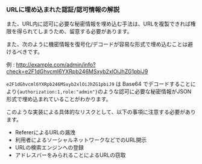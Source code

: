 ### URLに埋め込まれた認証/認可情報の解説

また、URL内に認可に必要な秘密情報を埋め込む手法は、URLを複製できれば権限を得られてしまうため、留意する必要があります。  

また、次のように機密情報を復号化/デコードが容易な形式で埋め込むことは避けるべきです。  

例 : http://example.com/admin/info?check=e2F1dGhvcml6YXRpb246MSxyb2xlOiJhZG1pbiJ9

`e2F1dGhvcml6YXRpb246MSxyb2xlOiJhZG1pbiJ9` は Base64 でデコードすることにより```{authorization:1,role:"admin"}```のような認可に必要な秘密情報がJSON形式で埋め込まれていることがわかります。

このような実装による具体的なリスクとして、以下の事項に注意する必要があります。

 - RefererによるURLの漏洩
 - 利用者によるソーシャルネットワークなどでのURL開示
 - URLの検索エンジンへの登録
 - アドレスバーをみられることによるURLの窃取
